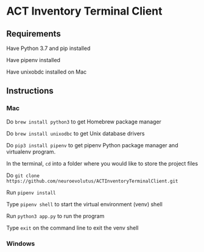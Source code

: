 # ACT Inventory Terminal Client

## Requirements

Have Python 3.7 and pip installed

Have pipenv installed

Have unixobdc installed on Mac

## Instructions

### Mac

Do `brew install python3` to get Homebrew package manager

Do `brew install unixodbc` to get Unix database drivers

Do `pip3 install pipenv` to get pipenv Python package manager and virtualenv program.

In the terminal, `cd` into a folder where you would like to store the project files

Do `git clone https://github.com/neuroevolutus/ACTInventoryTerminalClient.git`

Run `pipenv install`

Type `pipenv shell` to start the virtual environment (venv) shell

Run `python3 app.py` to run the program

Type `exit` on the command line to exit the venv shell

### Windows
